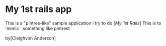 # My 1st rails app

This is a "pintres-like" sample application i try to do
[*My 1st Rails*]
This is to 'mimic ' something like pintrest

by[Cleighvon Anderson]